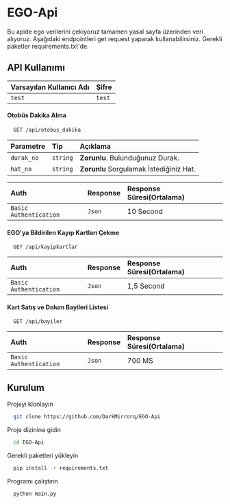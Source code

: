 # EGO-Api

Bu apide ego verilerini çekiyoruz tamamen yasal sayfa üzerinden veri alıyoruz. Aşağıdaki endpointleri get request yaparak kullanabilirsiniz. Gerekli paketler requirements.txt'de.


## API Kullanımı

| Varsayılan Kullanıcı Adı | Şifre |
| :-------- | :------- |
| `test` | `test` |


#### Otobüs Dakika Alma
```http
  GET /api/otobus_dakika
```

| Parametre | Tip     | Açıklama                |
| :-------- | :------- | :------------------------- |
| `durak_no` | `string` | **Zorunlu**. Bulunduğunuz Durak. 
| `hat_no` | `string` | **Zorunlu** Sorgulamak İstediğiniz Hat.  


| Auth | Response     | Response Süresi(Ortalama)                |
| :-------- | :------- | :------------------------- |
| `Basic Authentication` | `Json` | 10 Second |

#### EGO'ya Bildirilen Kayıp Kartları Çekme

```http
  GET /api/kayipkartlar
```

| Auth | Response     | Response Süresi(Ortalama)                |
| :-------- | :------- | :------------------------- |
| `Basic Authentication` | `Json` | 1,5 Second |

#### Kart Satış ve Dolum Bayileri Listesi

```http
  GET /api/bayiler
```

| Auth | Response     | Response Süresi(Ortalama)                |
| :-------- | :------- | :------------------------- |
| `Basic Authentication` | `Json` | 700 MS |






  
## Kurulum

Projeyi klonlayın

```bash
  git clone https://github.com/DarkMirrorq/EGO-Api
```

Proje dizinine gidin

```bash
  cd EGO-Api
```

Gerekli paketleri yükleyin

```bash
  pip install -r requirements.txt
```

Programı çalıştırın

```bash
  python main.py
```

  
